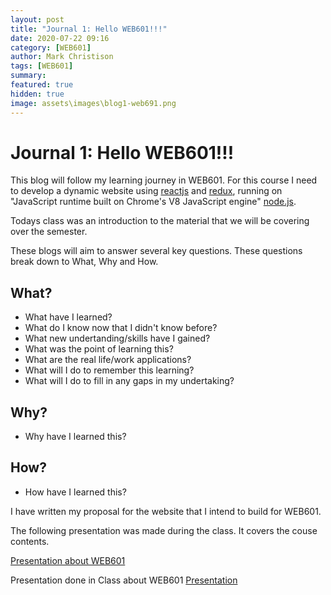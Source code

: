 ```yaml
---
layout: post
title: "Journal 1: Hello WEB601!!!"
date: 2020-07-22 09:16
category: [WEB601]
author: Mark Christison
tags: [WEB601]
summary:
featured: true
hidden: true
image: assets\images\blog1-web691.png
---
```


# Journal 1: Hello WEB601!!!

This blog will follow my learning journey in WEB601. For this course I need to develop a dynamic website using [reactjs](https://reactjs.org/) and [redux](https://redux.js.org/), running on "JavaScript runtime built on Chrome's V8 JavaScript engine" [node.js](https://nodejs.org/en/).

Todays class was an introduction to the material that we will be covering over the semester.

These blogs will aim to answer several key questions. These questions break down to What, Why and How.

## What?

* What have I learned?
* What do I know now that I didn't know before?
* What new undertanding/skills have I gained?
* What was the point of learning this?
* What are the real life/work applications?
* What will I do to remember this learning?
* What will I do to fill in any gaps in my undertaking?

## Why?

* Why have I learned this?

## How?

* How have I learned this?

I have written my proposal for the website that I intend to build for WEB601. 

The following presentation was made during the class. It covers the couse contents.

[Presentation about WEB601](./assets/images/../../../assets/images/General%20presentation.pdf)

<object data="/assets/docs/General%20presentation.pdf" type="application/pdf" width="100%" height="800px">
  <p>Presentation done in Class about WEB601 <a href="assets/docs/General%20presentation.pdf">Presentation</a></p>
</object>
